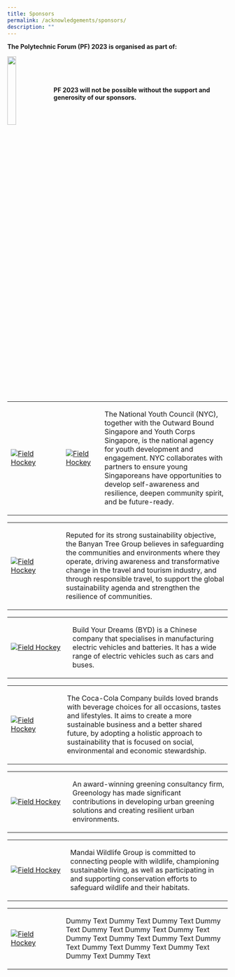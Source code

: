 ```yaml
---
title: Sponsors
permalink: /acknowledgements/sponsors/
description: ""
---
```

**The Polytechnic Forum (PF) 2023 is organised as part of:**

<a href="https://www.moe.gov.sg/news/press-releases/20230530-lee-kuan-yew-centennial-fund-launched-to-support-about-2000-students-annually-through-scholarships-and-programmes"><img style="float: left; width: 20%; margin-right: 1%; margin-bottom: 0.5em;" src="https://hosting.photobucket.com/images/i/tracyng81/SYLP_Colored-01.png?width=320&amp;height=320&amp;fit=bounds"></a>
<br>
<br>
<br>
<br>
**PF 2023 will not be possible without the support and generosity of our sponsors.**
<br>
<br>
<table>
    <tbody><tr>
        <td style="width:25%"><a href="https://www.nyc.gov.sg/"><img src="https://hosting.photobucket.com/images/i/tracyng81/NYC_powered_by_vertical_full_colour.png?width=320&amp;height=320&amp;fit=bounds" style="display:block;margin-left:auto;margin-right:auto;" alt="Field Hockey"></a></td>
			<td style="width:17.5%"><a href="https://www.youthcorps.gov.sg//"><img src="https://hosting.photobucket.com/images/i/tracyng81/YCS_4C_black_words.png?width=320&amp;height=320&amp;fit=bounds" style="display:block;margin-left:auto;margin-right:auto;" alt="Field Hockey"></a></td>
        <td><p> <font size="-0.5">The National Youth Council (NYC), together with the Outward Bound Singapore and Youth Corps Singapore, is the national agency for youth development and engagement. NYC collaborates with partners to ensure young Singaporeans have opportunities to develop self-awareness and resilience, deepen community spirit, and be future-ready.</font><br>              
            </p>
        </td>
    </tr>
</tbody></table><p></p><p>
	
<table>
    <tbody><tr>
        <td style="width:25%"><a href="https://www.banyantree.com/"><img src="https://hosting.photobucket.com/images/i/tracyng81/Chairman_-_Mock_Image.jpg?width=320&amp;height=320&amp;fit=bounds" style="display:block;margin-left:auto;margin-right:auto;" alt="Field Hockey"></a></td>
        <td><p> <font size="-0.5">Reputed for its strong sustainability objective, the Banyan Tree Group believes in safeguarding the communities and environments where they operate, driving awareness and transformative change in the travel and tourism industry, and through responsible travel, to support the global sustainability agenda and strengthen the resilience of communities.</font><br>              
            </p>
        </td>
    </tr>
</tbody></table></p><p>
	
<table>
    <tbody><tr>
        <td style="width:28%"><a href="https://www.simedarbymotors.com/about-us/overview"><img src="https://hosting.photobucket.com/images/i/tracyng81/BYD_x_SDM_Logo_(RED)RED.png?width=320&amp;height=320&amp;fit=bounds" style="display:block;margin-left:auto;margin-right:auto;" alt="Field Hockey"></a></td>
        <td><p> <font size="-0.5">Build Your Dreams (BYD) is a Chinese company that specialises in manufacturing electric vehicles and batteries. It has a wide range of electric vehicles such as cars and buses.</font><br>              
            </p>
        </td>
    </tr>
</tbody></table></p><p>

<table>
    <tbody><tr>
        <td style="width:25.5%"><a href="https://www.coca-cola.com/sg/en"><img src="https://hosting.photobucket.com/images/i/tracyng81/Global_CC_Icon_DS_Spencerian_Script_(1)-02.png?width=320&amp;height=320&amp;fit=bounds" style="display:block;margin-left:auto;margin-right:auto;" alt="Field Hockey"></a></td>
        <td><p> <font size="-0.5">The Coca-Cola Company builds loved brands with beverage choices for all occasions, tastes and lifestyles. It aims to create a more sustainable business and a better shared future, by adopting a holistic approach to sustainability that is focused on social, environmental and economic stewardship.</font><br>              
            </p>
        </td>
    </tr>
</tbody></table></p><p></p>

<table>
    <tbody><tr>
        <td style="width:28%"><a href="https://greenology.sg/"><img src="https://hosting.photobucket.com/images/i/tracyng81/Greenology_Logo_Hi_Res.jpg?width=320&amp;height=320&amp;fit=bounds" style="display:block;margin-left:auto;margin-right:auto;" alt="Field Hockey"></a></td>
        <td><p> <font size="-0.5">An award-winning greening consultancy firm, Greenology has made significant contributions in developing urban greening solutions and creating resilient urban environments.</font><br>              
            </p>
        </td>
    </tr>
</tbody></table><p></p><p></p>

<table>
    <tbody><tr>
        <td style="width:27%"><a href="https://www.mandai.com/en.html"><img src="https://hosting.photobucket.com/images/i/tracyng81/MANDAI_WG_FA.png?width=320&amp;height=320&amp;fit=bounds" style="display:block;margin-left:auto;margin-right:auto;" alt="Field Hockey"></a></td>
        <td><p> <font size="-0.5">Mandai Wildlife Group is committed to connecting people with wildlife, championing sustainable living, as well as participating in and supporting conservation efforts to safeguard wildlife and their habitats.</font><br>              
            </p>
        </td>
    </tr>
</tbody></table><p></p><p></p>

<table>
    <tbody><tr>
        <td style="width:25%"><a href="https://www.nestle.com.sg/"><img src="https://hosting.photobucket.com/images/i/tracyng81/MILO_LOGO_2014_updated_(1)-01.png?width=320&amp;height=320&amp;fit=bounds" style="display:block;margin-left:auto;margin-right:auto;" alt="Field Hockey"></a></td>
        <td><p> <font size="-0.5">Dummy Text Dummy Text Dummy Text Dummy Text Dummy Text Dummy Text Dummy Text Dummy Text Dummy Text Dummy Text Dummy Text Dummy Text Dummy Text Dummy Text Dummy Text Dummy Text</font><br>              
            </p>
        </td>
    </tr>
</tbody></table><p></p><p></p>